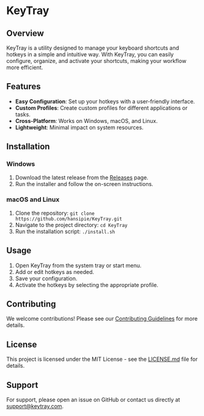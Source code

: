 # KeyTray

## Overview

KeyTray is a utility designed to manage your keyboard shortcuts and hotkeys in a simple and intuitive way. With KeyTray, you can easily configure, organize, and activate your shortcuts, making your workflow more efficient.

## Features

- **Easy Configuration**: Set up your hotkeys with a user-friendly interface.
- **Custom Profiles**: Create custom profiles for different applications or tasks.
- **Cross-Platform**: Works on Windows, macOS, and Linux.
- **Lightweight**: Minimal impact on system resources.

## Installation

### Windows

1. Download the latest release from the [Releases](https://github.com/hansipie/KeyTray/releases) page.
2. Run the installer and follow the on-screen instructions.

### macOS and Linux

1. Clone the repository: `git clone https://github.com/hansipie/KeyTray.git`
2. Navigate to the project directory: `cd KeyTray`
3. Run the installation script: `./install.sh`

## Usage

1. Open KeyTray from the system tray or start menu.
2. Add or edit hotkeys as needed.
3. Save your configuration.
4. Activate the hotkeys by selecting the appropriate profile.

## Contributing

We welcome contributions! Please see our [Contributing Guidelines](CONTRIBUTING.md) for more details.

## License

This project is licensed under the MIT License - see the [LICENSE.md](LICENSE.md) file for details.

## Support

For support, please open an issue on GitHub or contact us directly at support@keytray.com.
